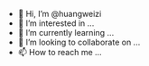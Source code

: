 - 👋 Hi, I’m @huangweizi
- 👀 I’m interested in ...
- 🌱 I’m currently learning ...
- 💞️ I’m looking to collaborate on ...
- 📫 How to reach me ...

<!---
huangweizi/huangweizi is a ✨ special ✨ repository because its `README.md` (this file) appears on your GitHub profile.
You can click the Preview link to take a look at your changes.
--->
